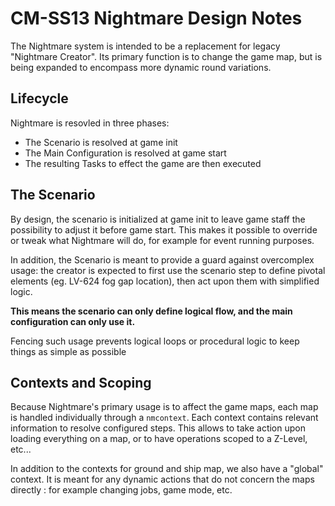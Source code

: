 # CM-SS13 Nightmare Design Notes
The Nightmare system is intended to be a replacement for legacy "Nightmare Creator". Its primary function is to change the game map, but is being expanded to encompass more dynamic round variations.

## Lifecycle
Nightmare is resovled in three phases:
 * The Scenario is resolved at game init
 * The Main Configuration is resolved at game start
 * The resulting Tasks to effect the game are then executed


## The Scenario

By design, the scenario is initialized at game init to leave game staff the possibility to adjust  it before game start.
This makes it possible to override or tweak what Nightmare will do, for example for event running purposes.

In addition, the Scenario is meant to provide a guard against overcomplex usage: the creator is expected to first use the scenario step to define pivotal elements (eg. LV-624 fog gap location), then act upon them with simplified logic.

**This means the scenario can only define logical flow, and the main configuration can only use it.**

Fencing such usage prevents logical loops or procedural logic to keep things as simple as possible

## Contexts and Scoping
Because Nightmare's primary usage is to affect the game maps, each map is handled individually through a `nmcontext`. Each context contains relevant information to resolve configured steps. This allows to take action upon loading everything on a map, or to have operations scoped to a Z-Level, etc...

In addition to the contexts for ground and ship map, we also have a "global" context. It is meant for any dynamic actions that do not concern the maps directly : for example changing jobs, game mode, etc.
